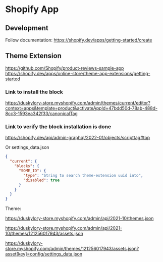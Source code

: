 # Shopify App

## Development

Follow documentation: https://shopify.dev/apps/getting-started/create

## Theme Extension

https://github.com/Shopify/product-reviews-sample-app
https://shopify.dev/apps/online-store/theme-app-extensions/getting-started

### Link to install the block

https://duskylory-store.myshopify.com/admin/themes/current/editor?context=apps&template=product&activateAppId=47bdd50d-78ab-488d-8cc3-1593ea342f33/canonicalTag

### Link to verify the block installation is done

https://shopify.dev/api/admin-graphql/2022-01/objects/scripttag#top

Or settings_data.json

```json
{
  "current": {
    "blocks": {
      "SOME_ID": {
        "type": "String to search theme-extension uuid into",
        "disabled": true
      }
    }
  }
}
```

Theme:

https://duskylory-store.myshopify.com/admin/api/2021-10/themes.json

https://duskylory-store.myshopify.com/admin/api/2021-10/themes/121256017943/assets.json

https://duskylory-store.myshopify.com/admin/themes/121256017943/assets.json?asset[key]=config/settings_data.json
